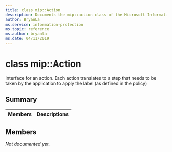 ```yaml
---
title: class mip::Action 
description: Documents the mip::action class of the Microsoft Information Protection (MIP) SDK.
author: BryanLa
ms.service: information-protection
ms.topic: reference
ms.author: bryanla
ms.date: 04/11/2019
---
```


# class mip::Action 
Interface for an action. Each action translates to a step that needs to be taken by the application to apply the label (as defined in the policy)
  
## Summary
 Members                        | Descriptions                                
--------------------------------|---------------------------------------------
  
## Members
_Not documented yet._
